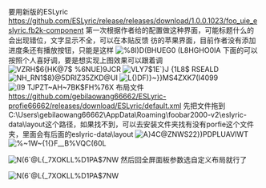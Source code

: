 要用新版的ESLyric
https://github.com/ESLyric/release/releases/download/1.0.0.1023/foo_uie_eslyric.fb2k-component
第一次根据作者给的配置做这种界面，可能标题什么的会出现错位，文字显示不全，可以在本贴反馈
彷的苹果界面，目前作者没有添加进度条还有播放按钮，只能是这样
![%8I)D(BHUEG0 (L8HGHO0IA](https://github.com/user-attachments/assets/00c1c853-a17b-4af6-ad73-affe671bc310)
下面的可以按照个人喜好调，要是想实现上图效果可以跟着调
![VZRH$6{HK@7$ %6NUE)9JCR](https://github.com/user-attachments/assets/2e323052-d6a3-49f8-ab0a-1bd49a231955)
![VLY7$1E`}J {1L8$ RSEALD](https://github.com/user-attachments/assets/558e9a26-bafe-436c-be68-79fe8d52240e)
![NH_RN1$8)@5DRIZ35ZKD@UI](https://github.com/user-attachments/assets/76a16369-fa39-4eaa-9945-21534a0d5e9e)
![L{)DF)}~}}MS4ZXK7(I4099](https://github.com/user-attachments/assets/5765686e-da8d-4d52-ba9a-0279945a5d8d)
![(I9 TJPZT~AH~7BK$FH%76X](https://github.com/user-attachments/assets/0b1c1c08-08f4-44ef-b887-9c556ab01737)
布局文件
https://github.com/gebilaowang66662/ESLyric-profie66662/releases/download/ESLyric/default.xml
先把文件拖到C:\Users\gebilaowang66662\AppData\Roaming\foobar2000-v2\eslyric-data\layout这个路径，如果找不到，可以去安装文件夹找有没有porfie这个文件夹，里面会有后面的eslyric-data\layout
![A}4C@ZNWS22})PDPLUAVIWT](https://github.com/user-attachments/assets/59d558e1-2b8d-4d0c-a0bd-bb1681cd1a22)
![%~1W~{1{}F__B$%VQC$(60L](https://github.com/user-attachments/assets/75f07529-2b26-4145-85ed-dbc0cab2726a)

![N(6`@L{_7XOKLL%D1PA$7NW](https://github.com/user-attachments/assets/2684afaf-96b5-475a-a8a6-af6106e9e681)
然后回全屏面板参数选自定义布局就行了

![N(6`@L{_7XOKLL%D1PA$7NW](https://github.com/user-attachments/assets/3948741f-589c-4f88-ae6e-324c630b531a)

